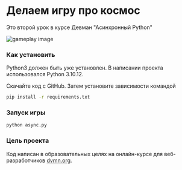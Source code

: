 # Делаем игру про космос

Это второй урок в курсе Девман "Асинхронный Python"

![gameplay image](https://dvmn.org/media/lessons/ezgif-6-9ef2761efd97.gif)

### Как установить

Python3 должен быть уже установлен. В написании проекта использовался Python 3.10.12.

Скачайте код с GitHub. Затем установите зависимости командой

```sh
pip install -r requirements.txt
```

### Запуск игры

```sh
python async.py
```

### Цель проекта

Код написан в образовательных целях на онлайн-курсе для веб-разработчиков [dvmn.org](https://dvmn.org/).